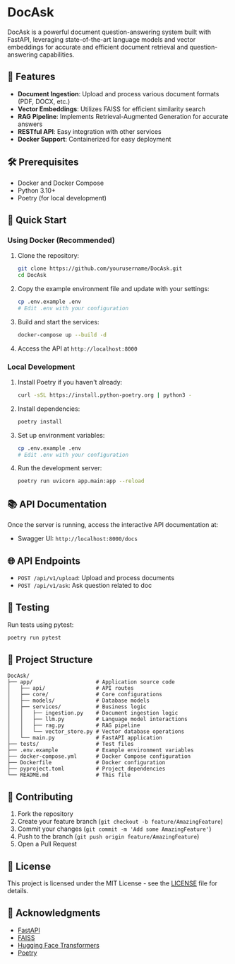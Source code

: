 # DocAsk

DocAsk is a powerful document question-answering system built with FastAPI, leveraging state-of-the-art language models and vector embeddings for accurate and efficient document retrieval and question-answering capabilities.

## 🚀 Features

- **Document Ingestion**: Upload and process various document formats (PDF, DOCX, etc.)
- **Vector Embeddings**: Utilizes FAISS for efficient similarity search
- **RAG Pipeline**: Implements Retrieval-Augmented Generation for accurate answers
- **RESTful API**: Easy integration with other services
- **Docker Support**: Containerized for easy deployment

## 🛠️ Prerequisites

- Docker and Docker Compose
- Python 3.10+
- Poetry (for local development)

## 🚀 Quick Start

### Using Docker (Recommended)

1. Clone the repository:
   ```bash
   git clone https://github.com/yourusername/DocAsk.git
   cd DocAsk
   ```

2. Copy the example environment file and update with your settings:
   ```bash
   cp .env.example .env
   # Edit .env with your configuration
   ```

3. Build and start the services:
   ```bash
   docker-compose up --build -d
   ```

4. Access the API at `http://localhost:8000`

### Local Development

1. Install Poetry if you haven't already:
   ```bash
   curl -sSL https://install.python-poetry.org | python3 -
   ```

2. Install dependencies:
   ```bash
   poetry install
   ```

3. Set up environment variables:
   ```bash
   cp .env.example .env
   # Edit .env with your configuration
   ```

4. Run the development server:
   ```bash
   poetry run uvicorn app.main:app --reload
   ```

## 📚 API Documentation

Once the server is running, access the interactive API documentation at:
- Swagger UI: `http://localhost:8000/docs`

## 🌐 API Endpoints

- `POST /api/v1/upload`: Upload and process documents
- `POST /api/v1/ask`: Ask question related to doc

## 🧪 Testing

Run tests using pytest:
```bash
poetry run pytest
```

## 🧰 Project Structure

```
DocAsk/
├── app/                    # Application source code
│   ├── api/                # API routes
│   ├── core/               # Core configurations
│   ├── models/             # Database models
│   ├── services/           # Business logic
│   │   ├── ingestion.py    # Document ingestion logic
│   │   ├── llm.py          # Language model interactions
│   │   ├── rag.py          # RAG pipeline
│   │   └── vector_store.py # Vector database operations
│   └── main.py             # FastAPI application
├── tests/                  # Test files
├── .env.example            # Example environment variables
├── docker-compose.yml      # Docker Compose configuration
├── Dockerfile              # Docker configuration
├── pyproject.toml          # Project dependencies
└── README.md               # This file
```

## 🤝 Contributing

1. Fork the repository
2. Create your feature branch (`git checkout -b feature/AmazingFeature`)
3. Commit your changes (`git commit -m 'Add some AmazingFeature'`)
4. Push to the branch (`git push origin feature/AmazingFeature`)
5. Open a Pull Request

## 📄 License

This project is licensed under the MIT License - see the [LICENSE](LICENSE) file for details.

## 🙏 Acknowledgments

- [FastAPI](https://fastapi.tiangolo.com/)
- [FAISS](https://github.com/facebookresearch/faiss)
- [Hugging Face Transformers](https://huggingface.co/transformers/)
- [Poetry](https://python-poetry.org/)
